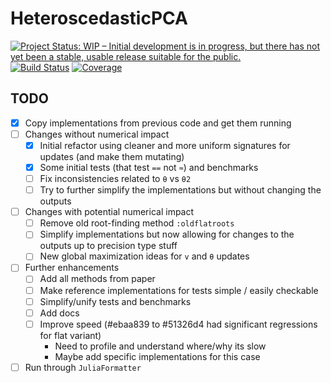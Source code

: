 # HeteroscedasticPCA

[![Project Status: WIP – Initial development is in progress, but there has not yet been a stable, usable release suitable for the public.](https://www.repostatus.org/badges/latest/wip.svg)](https://www.repostatus.org/#wip)
[![Build Status](https://github.com/dahong67/HeteroscedasticPCA.jl/workflows/CI/badge.svg)](https://github.com/dahong67/HeteroscedasticPCA.jl/actions)
[![Coverage](https://codecov.io/gh/dahong67/HeteroscedasticPCA.jl/branch/master/graph/badge.svg)](https://codecov.io/gh/dahong67/HeteroscedasticPCA.jl)

## TODO

+ [x] Copy implementations from previous code and get them running
+ [ ] Changes without numerical impact
  + [x] Initial refactor using cleaner and more uniform signatures for updates (and make them mutating)
  + [x] Some initial tests (that test `==` not `≈`) and benchmarks
  + [ ] Fix inconsistencies related to `θ` vs `θ2`
  + [ ] Try to further simplify the implementations but without changing the outputs
+ [ ] Changes with potential numerical impact
  + [ ] Remove old root-finding method `:oldflatroots`
  + [ ] Simplify implementations but now allowing for changes to the outputs up to precision type stuff
  + [ ] New global maximization ideas for `v` and `θ` updates
+ [ ] Further enhancements
  + [ ] Add all methods from paper
  + [ ] Make reference implementations for tests simple / easily checkable
  + [ ] Simplify/unify tests and benchmarks
  + [ ] Add docs
  + [ ] Improve speed (#ebaa839 to #51326d4 had significant regressions for flat variant)
    + Need to profile and understand where/why its slow
    + Maybe add specific implementations for this case
+ [ ] Run through `JuliaFormatter`
